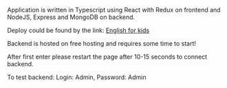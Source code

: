 Application is written in Typescript using React with Redux on frontend and NodeJS, Express and MongoDB on backend.

Deploy could be found by the link:
[English for kids](https://english-for-kids-yuriyl-git.netlify.app/ "English for kids")

Backend is hosted on free hosting and requires some time to start!

After first enter please restart the page after 10-15 seconds to connect backend.

To test backend: Login: Admin, Password: Admin
